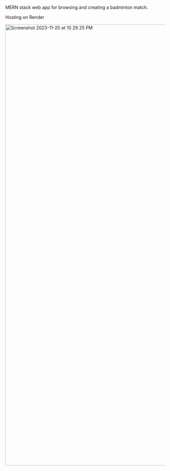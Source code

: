 MERN stack web app for browsing and creating a badminton match.

Hosting on Render


<img width="1385" alt="Screenshot 2023-11-20 at 10 29 25 PM" src="https://github.com/Henkkk/hk-badminton-client/assets/88356994/ef8491db-3b28-414d-8101-9384e8b4071e">
